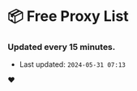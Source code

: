 # :package: Free Proxy List
### Updated every 15 minutes.

- Last updated: `2024-05-31 07:13`

:heart:
